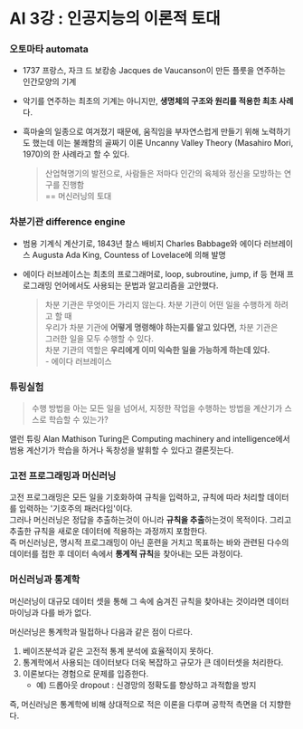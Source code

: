 # AI 3강 : 인공지능의 이론적 토대

### 오토마타 automata
- 1737 프랑스, 자크 드 보캉송 Jacques de Vaucanson이 만든 플룻을 연주하는 인간모양의 기계  
- 악기를 연주하는 최초의 기계는 아니지만, **생명체의 구조와 원리를 적용한 최초 사례**다.  
- 흑마술의 일종으로 여겨졌기 때문에, 움직임을 부자연스럽게 만들기 위해 노력하기도 했는데 이는 불쾌함의 골짜기 이론 Uncanny Valley Theory (Masahiro Mori, 1970)의 한 사례라고 할 수 있다.


    > 산업혁명기의 발전으로, 사람들은 저마다 인간의 육체와 정신을 모방하는 연구를 진행함  
    > == 머신러닝의 토대

### 차분기관 difference engine
- 범용 기계식 계산기로, 1843년 찰스 배비지 Charles Babbage와 에이다 러브레이스 Augusta Ada King, Countess of Lovelace에 의해 발명
- 에이다 러브레이스는 최초의 프로그래머로, loop, subroutine, jump, if 등 현재 프로그래밍 언어에서도 사용되는 문법과 알고리즘을 고안했다.

    > 차분 기관은 무엇이든 가리지 않는다. 차분 기관이 어떤 일을 수행하게 하려고 할 때  
    > 우리가 차분 기관에 **어떻게 명령해야 하는지를 알고 있다면,** 차분 기관은  
    > 그러한 일을 모두 수행할 수 있다.  
    > 차분 기관의 역할은 **우리에게 이미 익숙한 일을 가능하게 하는데 있다.**  
    > \- 에이다 러브레이스

### 튜링실험
> 수행 방법을 아는 모든 일을 넘어서, 지정한 작업을 수행하는 방법을 계산기가 스스로 학습할 수 있는가?  

앨런 튜링 Alan Mathison Turing은 Computing machinery and intelligence에서 범용 계산기가 학습을 하거나 독창성을 발휘할 수 있다고 결론짓는다.  
  
### 고전 프로그래밍과 머신러닝
고전 프로그래밍은 모든 일을 기호화하여 규칙을 입력하고, 규칙에 따라 처리할 데이터를 입력하는 '기호주의 패러다임'이다.  
그러나 머신러닝은 정답을 추출하는것이 아니라 **규칙을 추출**하는것이 목적이다. 그리고 추출한 규칙을 새로운 데이터에 적용하는 과정까지 포함한다.  
즉 머신러닝은, 명시적 프로그래밍이 아닌 훈련을 거치고 목표하는 바와 관련된 다수의 데이터를 접한 후 데이터 속에서 **통계적 규칙**을 찾아내는 모든 과정이다.

### 머신러닝과 통계학
머신러닝이 대규모 데이터 셋을 통해 그 속에 숨겨진 규칙을 찾아내는 것이라면 데이터마이닝과 다를 바가 없다.

머신러닝은 통계학과 밀접하나 다음과 같은 점이 다르다.
1. 베이즈분석과 같은 고전적 통계 분석에 효율적이지 못하다.
2. 통계학에서 사용되는 데이터보다 더욱 복잡하고 규모가 큰 데이터셋을 처리한다.
3. 이론보다는 경험으로 문제를 입증한다.
    + 예) 드롭아웃 dropout : 신경망의 정확도를 향상하고 과적합을 방지

즉, 머신러닝은 통계학에 비해 상대적으로 적은 이론을 다루며 공학적 측면을 더 지향한다.
